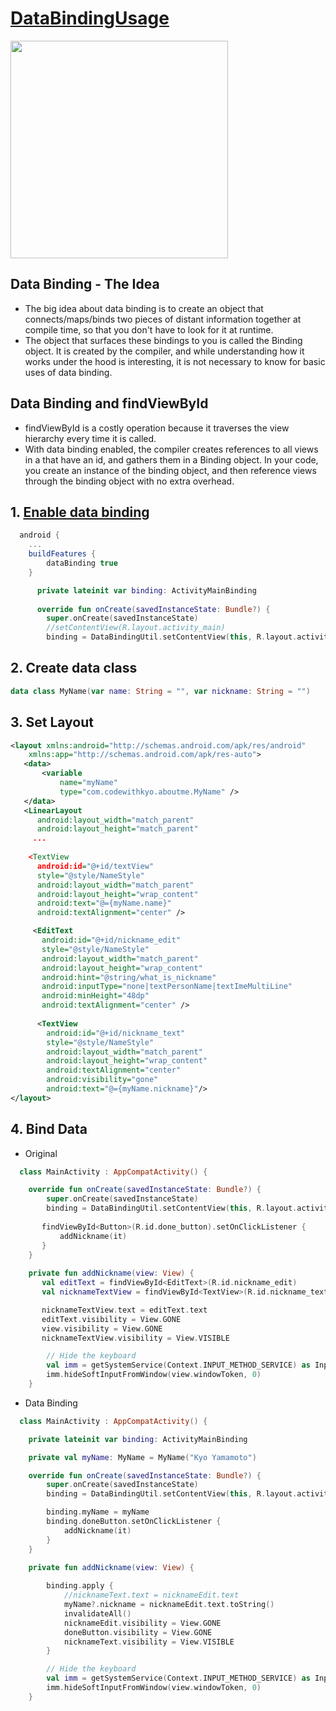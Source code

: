 # [DataBindingUsage](https://classroom.udacity.com/courses/ud9012/lessons/4f6d781c-3803-4cb9-b08b-8b5bcc318d1c/concepts/a39e5191-f206-43a4-b293-3f1d6f6a6549)

<img width="348" src="https://github.com/YamamotoDesu/DataBindingUsage/blob/master/app/src/main/java/com/codewithkyo/aboutme/gif/InputNickname.gif"> 

## Data Binding - The Idea
* The big idea about data binding is to create an object that connects/maps/binds two pieces of distant information together at compile time, so that you don't have to look for it at runtime.
* The object that surfaces these bindings to you is called the Binding object. It is created by the compiler, and while understanding how it works under the hood is interesting, it is not necessary to know for basic uses of data binding.

## Data Binding and findViewById
* findViewById is a costly operation because it traverses the view hierarchy every time it is called. 
* With data binding enabled, the compiler creates references to all views in a <layout> that have an id, and gathers them in a Binding object.
In your code, you create an instance of the binding object, and then reference views through the binding object with no extra overhead.
  
## 1. [Enable data binding](https://github.com/YamamotoDesu/ViewBinding)
```gradle
  android {
    ...
    buildFeatures {
        dataBinding true
    }
```

```kt
      private lateinit var binding: ActivityMainBinding
  
      override fun onCreate(savedInstanceState: Bundle?) {
        super.onCreate(savedInstanceState)
        //setContentView(R.layout.activity_main)
        binding = DataBindingUtil.setContentView(this, R.layout.activity_main)


```
  
## 2. Create data class 
```kt 
data class MyName(var name: String = "", var nickname: String = "")
```
  
## 3. Set Layout 
```xml 
<layout xmlns:android="http://schemas.android.com/apk/res/android"
    xmlns:app="http://schemas.android.com/apk/res-auto">
   <data>
       <variable
           name="myName"
           type="com.codewithkyo.aboutme.MyName" />
   </data>
   <LinearLayout
      android:layout_width="match_parent"
      android:layout_height="match_parent"
     ...
    
    <TextView
      android:id="@+id/textView"
      style="@style/NameStyle"
      android:layout_width="match_parent"
      android:layout_height="wrap_content"
      android:text="@={myName.name}"
      android:textAlignment="center" />

     <EditText
       android:id="@+id/nickname_edit"
       style="@style/NameStyle"
       android:layout_width="match_parent"
       android:layout_height="wrap_content"
       android:hint="@string/what_is_nickname"
       android:inputType="none|textPersonName|textImeMultiLine"
       android:minHeight="48dp"
       android:textAlignment="center" />
  
      <TextView
        android:id="@+id/nickname_text"
        style="@style/NameStyle"
        android:layout_width="match_parent"
        android:layout_height="wrap_content"
        android:textAlignment="center"
        android:visibility="gone"
        android:text="@={myName.nickname}"/>
</layout>
```
  
## 4. Bind Data 

* Original
```kt 
  class MainActivity : AppCompatActivity() {

    override fun onCreate(savedInstanceState: Bundle?) {
        super.onCreate(savedInstanceState)
        binding = DataBindingUtil.setContentView(this, R.layout.activity_main)
  
       findViewById<Button>(R.id.done_button).setOnClickListener {
           addNickname(it)
       }
    }
  
    private fun addNickname(view: View) {
       val editText = findViewById<EditText>(R.id.nickname_edit)
       val nicknameTextView = findViewById<TextView>(R.id.nickname_text)

       nicknameTextView.text = editText.text
       editText.visibility = View.GONE
       view.visibility = View.GONE
       nicknameTextView.visibility = View.VISIBLE

        // Hide the keyboard
        val imm = getSystemService(Context.INPUT_METHOD_SERVICE) as InputMethodManager
        imm.hideSoftInputFromWindow(view.windowToken, 0)
    }
```
  
* Data Binding
```kt 
  class MainActivity : AppCompatActivity() {

    private lateinit var binding: ActivityMainBinding

    private val myName: MyName = MyName("Kyo Yamamoto")

    override fun onCreate(savedInstanceState: Bundle?) {
        super.onCreate(savedInstanceState)
        binding = DataBindingUtil.setContentView(this, R.layout.activity_main)

        binding.myName = myName
        binding.doneButton.setOnClickListener {
            addNickname(it)
        }
    }
  
    private fun addNickname(view: View) {

        binding.apply {
            //nicknameText.text = nicknameEdit.text
            myName?.nickname = nicknameEdit.text.toString()
            invalidateAll()
            nicknameEdit.visibility = View.GONE
            doneButton.visibility = View.GONE
            nicknameText.visibility = View.VISIBLE
        }

        // Hide the keyboard
        val imm = getSystemService(Context.INPUT_METHOD_SERVICE) as InputMethodManager
        imm.hideSoftInputFromWindow(view.windowToken, 0)
    }
```
